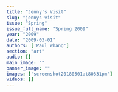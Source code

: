 ```yaml
---
title: "Jenny's Visit"
slug: "jennys-visit"
issue: "Spring"
issue_full_name: "Spring 2009"
year: "2009"
date: "2009-03-01"
authors: ['Paul Whang']
section: "art"
audio: []
main_image: ""
banner_image: ""
images: ['screenshot20180501at80831pm']
videos: []
---
```

